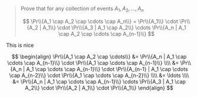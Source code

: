 > Prove that for any collection of events $A_1,A_2,\ldots,A_n$
>
> $$ \Pr\\{A_1 \cap A_2 \cap \cdots \cap A_n\\} = \Pr\\{A_1\\} \cdot \Pr\\{A_2 | A_1\\} \cdot 
>    \Pr\\{A_3 | A_1 \cap A_2\\} \cdots \Pr\\{A_n | A_1 \cap A_2 \cap \cdots \cap A_{n-1}\\} $$

This is nice

$$ \begin{align}
   \Pr\\{A_1 \cap A_2 \cap \cdots\\}
     &= \Pr\\{A_n | A_1 \cap \cdots \cap A_{n-1}\\} \cdot
        \Pr\\{A_1 \cap \cdots \cap A_{n-1}\\} \\\\
     &= \Pr\\{A_n | A_1 \cap \cdots \cap A_{n-1}\\} \cdot
        \Pr\\{A_{n-1} | A_1 \cap \cdots \cap A_{n-2}\\} \cdot
        \Pr\\{A_1 \cap \cdots \cap A_{n-2}\\} \\\\
     &= \ldots \\\\
     &= \Pr\\{A_n | A_1 \cap \cdots \cap A_{n-1}\\} \cdots
        \Pr\\{A_3 | A_1 \cap A_2\\} \cdot
        \Pr\\{A_2 | A_1\\} \cdot
        \Pr\\{A_1\\}
   \end{align} $$
